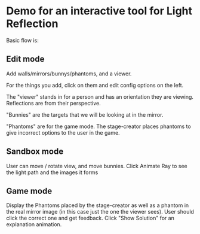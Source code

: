 
# Demo for an interactive tool for Light Reflection 

Basic flow is:

## Edit mode
Add walls/mirrors/bunnys/phantoms, and a viewer. 

For the things you add, click on them and edit config options on the left.

The "viewer" stands in for a person and has an orientation they are viewing.  Reflections are from their perspective.

"Bunnies" are the targets that we will be looking at in the mirror.

"Phantoms" are for the game mode.  The stage-creator places phantoms to give incorrect options to the user in the game.

## Sandbox mode
User can move / rotate view, and move bunnies. Click Animate Ray to see the light path and the images it forms

## Game mode
Display the Phantoms placed by the stage-creator as well as a phantom in the real mirror image (in this case just the one the viewer sees).  User should click the correct one and get feedback. Click "Show Solution" for an explanation animation.
